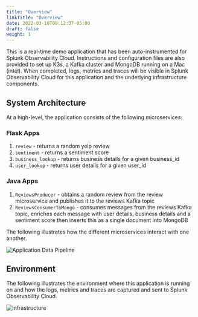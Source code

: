 ```yaml
---
title: "Overview"
linkTitle: "Overview"
date: 2022-03-18T09:12:37-05:00
draft: false
weight: 1
---
```


This is a real-time demo application that has been auto-instrumented for Splunk Observability Cloud. Instructions and configuration files are also provided to set up K3s, a Kafka cluster and MongoDB running on a Mac (intel). When completed, logs, metrics and traces will be visible in Splunk Observability Cloud for this application and the underlying infrastructure components.

## System Architecture

At a high-level, the application consists of the following microservices:
### Flask Apps
1) `review` - returns a random yelp review
2) `sentiment` - returns a sentiment score
3) `business_lookup` - returns business details for a given business_id
4) `user_lookup` - returns user details for a given user_id

### Java Apps
1) `ReviewsProducer` - obtains a random review from the review microservice and publishes it to the reviews Kafka topic
2) `ReviewsConsumerToMongo` - consumes messages from the reviews Kafka topic, enriches each message with user details, business details and a sentiment score then inserts this as a single document into MongoDB

The following illustrates how the different microservices interact with one another.

![Application Data Pipeline](../images/Architecture.jpg)

## Environment
The following illustrates the environment where this application is running on and how the logs, metrics and traces are captured and sent to Splunk Observability Cloud.

![infrastructure](../images/Infrastructure.jpg)

